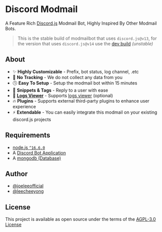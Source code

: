 # Discord Modmail
A Feature Rich [Discord.js](https://github.com/discordjs/discord.js) Modmail Bot, Highly Inspired By Other Modmail Bots.

> This is the stable build of modmailbot that uses `discord.js@v13`, for the version that uses `discord.js@v14` use the [dev build](https://github.com/BotStudios/modmailbot/tree/dev) *(unstable)*

## About
- ✨ **Highly Customizable** - Prefix, bot status, log channel, .etc
- 👀 **No Tracking** - We do not collect any data from you
- 🕓 **Easy To Setup** - Setup the modmail bot within 15 minutes
- 💬 **Snippets & Tags** - Reply to a user with ease
- 📃 [**Logs Viewer**](https://github.com/BotStudios/logs-viewer) - Supports [logs viewer](https://github.com/BotStudios/logs-viewer) (optional)
- 🔥 **Plugins** - Supports external third-party plugins to enhance user experience
- ⚡ **Extendable** - You can easily integrate this modmail on your existing discord.js projects

## Requirements
- [node.js `^16.6.0`](https://nodejs.org)
- A [Discord Bot Application](https://discord.com/developers)
- A [mongodb (Database)](https://www.mongodb.com)

## Author
- [@joeleeofficial](https://github.com/joeleeofficial)
- [@leecheeyong](https://github.com/leecheeyong)

## License
This project is available as open source under the terms of the [AGPL-3.0 License](./LICENSE)
